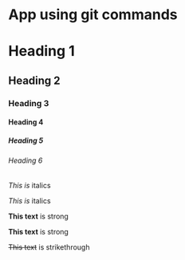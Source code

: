 <!--Git && Mark Down Tutorial-->
# App using git commands 

<!--Mark down tutorial starts here-->

<!--Headings-->
# Heading 1
## Heading 2
### Heading 3
#### Heading 4
##### Heading 5
###### Heading 6

<!--Italics-->
 *This is* italics

 _This is_ italics   

 <!--Strong Text-->
 **This text** is strong 

__This text__ is strong 

<!--Strikethrough-->
~~This text~~  is strikethrough 